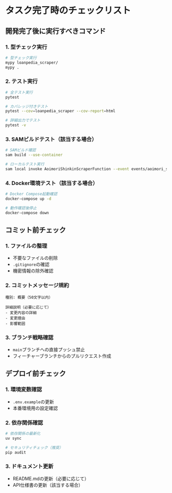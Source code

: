 # タスク完了時のチェックリスト

## 開発完了後に実行すべきコマンド

### 1. 型チェック実行
```bash
# 型チェック実行
mypy loanpedia_scraper/
mypy .
```

### 2. テスト実行
```bash
# 全テスト実行
pytest

# カバレッジ付きテスト
pytest --cov=loanpedia_scraper --cov-report=html

# 詳細出力でテスト
pytest -v
```

### 3. SAMビルドテスト（該当する場合）
```bash
# SAMビルド確認
sam build --use-container

# ローカルテスト実行
sam local invoke AoimoriShinkinScraperFunction --event events/aoimori_shinkin_test.json
```

### 4. Docker環境テスト（該当する場合）
```bash
# Docker Compose起動確認
docker-compose up -d

# 動作確認後停止
docker-compose down
```

## コミット前チェック

### 1. ファイルの整理
- 不要なファイルの削除
- `.gitignore`の確認
- 機密情報の除外確認

### 2. コミットメッセージ規約
```
種別: 概要（50文字以内）

詳細説明（必要に応じて）
- 変更内容の詳細
- 変更理由
- 影響範囲
```

### 3. ブランチ戦略確認
- `main`ブランチへの直接プッシュ禁止
- フィーチャーブランチからのプルリクエスト作成

## デプロイ前チェック

### 1. 環境変数確認
- `.env.example`の更新
- 本番環境用の設定確認

### 2. 依存関係確認
```bash
# 依存関係の最新化
uv sync

# セキュリティチェック（推奨）
pip audit
```

### 3. ドキュメント更新
- README.mdの更新（必要に応じて）
- API仕様書の更新（該当する場合）
